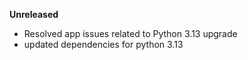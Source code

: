 **Unreleased**

* Resolved app issues related to Python 3.13 upgrade
* updated dependencies for python 3.13

